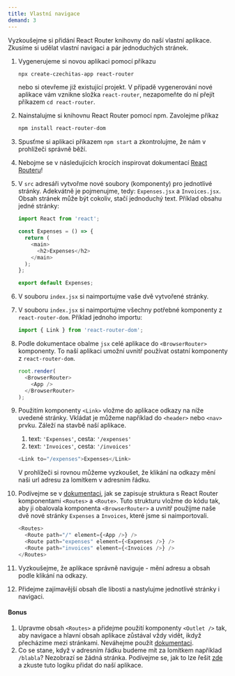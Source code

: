 ```yaml
---
title: Vlastní navigace
demand: 3
---
```


Vyzkoušejme si přidání React Router knihovny do naší vlastní aplikace. Zkusíme si udělat vlastní navigaci a pár jednoduchých stránek.

1. Vygenerujeme si novou aplikaci pomocí příkazu
   ```sh
   npx create-czechitas-app react-router
   ```
   nebo si otevřeme již existující projekt. V případě vygenerování nové aplikace vám vznikne složka `react-router`, nezapomeňte do ní přejít příkazem `cd react-router`.
1. Nainstalujme si knihovnu React Router pomocí npm. Zavolejme příkaz
   ```sh
   npm install react-router-dom
   ```
1. Spusťme si aplikaci příkazem `npm start` a zkontrolujme, že nám v prohlížeči správně běží.
1. Nebojme se v následujících krocích inspirovat dokumentací [React Routeru](https://reactrouter.com/docs/en/v6)!
1. V `src` adresáři vytvořme nové soubory (komponenty) pro jednotlivé stránky. Adekvátně je pojmenujme, tedy: `Expenses.jsx` a `Invoices.jsx`. Obsah stránek může být cokoliv, stačí jednoduchý text. Příklad obsahu jedné stránky:

   ```js
   import React from 'react';

   const Expenses = () => {
     return (
       <main>
         <h2>Expenses</h2>
       </main>
     );
   };

   export default Expenses;
   ```

1. V souboru `index.jsx` si naimportujme vaše dvě vytvořené stránky.
1. V souboru `index.jsx` si naimportujme všechny potřebné komponenty z `react-router-dom`. Příklad jednoho importu:
   ```js
   import { Link } from 'react-router-dom';
   ```
1. Podle dokumentace obalme `jsx` celé aplikace do `<BrowserRouter>` komponenty. To naší aplikaci umožní uvnitř používat ostatní komponenty z `react-router-dom`.
   ```js
   root.render(
     <BrowserRouter>
       <App />
     </BrowserRouter>
   );
   ```
1. Použitím komponenty `<Link>` vložme do aplikace odkazy na níže uvedené stránky. Vkládat je můžeme například do `<header>` nebo `<nav>` prvku. Záleží na stavbě naší aplikace.

   1. text: `'Expenses'`, cesta: `'/expenses'`
   2. text: `'Invoices'`, cesta: `'/invoices'`

   ```js
   <Link to="/expenses">Expenses</Link>
   ```

   V prohlížeči si rovnou můžeme vyzkoušet, že klikání na odkazy mění naši url adresu za lomítkem v adresním řádku.

1. Podívejme se v [dokumentaci](https://reactrouter.com/docs/en/v6/getting-started/tutorial#add-some-routes), jak se zapisuje struktura s React Router komponentami `<Routes>` a `<Route>`. Tuto strukturu vložme do kódu tak, aby ji obalovala komponenta `<BrowserRouter>` a uvnitř použijme naše dvě nové stránky `Expenses` a `Invoices`, které jsme si naimportovali.
   ```js
   <Routes>
     <Route path="/" element={<App />} />
     <Route path="expenses" element={<Expenses />} />
     <Route path="invoices" element={<Invoices />} />
   </Routes>
   ```
1. Vyzkoušejme, že aplikace správně naviguje - mění adresu a obsah podle klikání na odkazy.
1. Přidejme zajímavější obsah dle libosti a nastylujme jednotlivé stránky i navigaci.

#### Bonus

1. Upravme obsah `<Routes>` a přidejme použití komponenty `<Outlet />` tak, aby navigace a hlavní obsah aplikace zůstával vždy vidět, ikdyž přecházíme mezi stránkami. Neváhejme použít [dokumentaci](https://reactrouter.com/docs/en/v6/getting-started/tutorial#nested-routes).
1. Co se stane, když v adresním řádku budeme mít za lomítkem například `/blabla`? Nezobrazí se žádná stránka. Podívejme se, jak to lze řešit [zde](https://reactrouter.com/docs/en/v6/getting-started/tutorial#adding-a-no-match-route) a zkuste tuto logiku přidat do naší aplikace.
